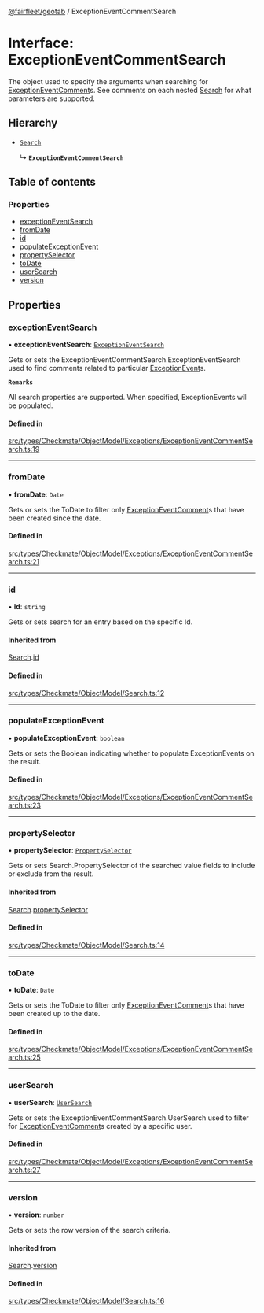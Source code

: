 [@fairfleet/geotab](../README.md) / ExceptionEventCommentSearch

# Interface: ExceptionEventCommentSearch

The object used to specify the arguments when searching for [ExceptionEventComment](ExceptionEventComment.md)s.
 See comments on each nested [Search](Search.md) for what parameters are supported.

## Hierarchy

- [`Search`](Search.md)

  ↳ **`ExceptionEventCommentSearch`**

## Table of contents

### Properties

- [exceptionEventSearch](ExceptionEventCommentSearch.md#exceptioneventsearch)
- [fromDate](ExceptionEventCommentSearch.md#fromdate)
- [id](ExceptionEventCommentSearch.md#id)
- [populateExceptionEvent](ExceptionEventCommentSearch.md#populateexceptionevent)
- [propertySelector](ExceptionEventCommentSearch.md#propertyselector)
- [toDate](ExceptionEventCommentSearch.md#todate)
- [userSearch](ExceptionEventCommentSearch.md#usersearch)
- [version](ExceptionEventCommentSearch.md#version)

## Properties

### exceptionEventSearch

• **exceptionEventSearch**: [`ExceptionEventSearch`](ExceptionEventSearch.md)

Gets or sets the ExceptionEventCommentSearch.ExceptionEventSearch used to find comments related to particular [ExceptionEvent](ExceptionEvent.md)s.

**`Remarks`**

All search properties are supported. When specified, ExceptionEvents will be populated.

#### Defined in

[src/types/Checkmate/ObjectModel/Exceptions/ExceptionEventCommentSearch.ts:19](https://github.com/fairfleet/geotab/blob/b682f10/src/types/Checkmate/ObjectModel/Exceptions/ExceptionEventCommentSearch.ts#L19)

___

### fromDate

• **fromDate**: `Date`

Gets or sets the ToDate to filter only [ExceptionEventComment](ExceptionEventComment.md)s that have been created since the date.

#### Defined in

[src/types/Checkmate/ObjectModel/Exceptions/ExceptionEventCommentSearch.ts:21](https://github.com/fairfleet/geotab/blob/b682f10/src/types/Checkmate/ObjectModel/Exceptions/ExceptionEventCommentSearch.ts#L21)

___

### id

• **id**: `string`

Gets or sets search for an entry based on the specific Id.

#### Inherited from

[Search](Search.md).[id](Search.md#id)

#### Defined in

[src/types/Checkmate/ObjectModel/Search.ts:12](https://github.com/fairfleet/geotab/blob/b682f10/src/types/Checkmate/ObjectModel/Search.ts#L12)

___

### populateExceptionEvent

• **populateExceptionEvent**: `boolean`

Gets or sets the Boolean indicating whether to populate ExceptionEvents on the result.

#### Defined in

[src/types/Checkmate/ObjectModel/Exceptions/ExceptionEventCommentSearch.ts:23](https://github.com/fairfleet/geotab/blob/b682f10/src/types/Checkmate/ObjectModel/Exceptions/ExceptionEventCommentSearch.ts#L23)

___

### propertySelector

• **propertySelector**: [`PropertySelector`](PropertySelector.md)

Gets or sets Search.PropertySelector of the searched value fields to include or exclude from the result.

#### Inherited from

[Search](Search.md).[propertySelector](Search.md#propertyselector)

#### Defined in

[src/types/Checkmate/ObjectModel/Search.ts:14](https://github.com/fairfleet/geotab/blob/b682f10/src/types/Checkmate/ObjectModel/Search.ts#L14)

___

### toDate

• **toDate**: `Date`

Gets or sets the ToDate to filter only [ExceptionEventComment](ExceptionEventComment.md)s that have been created up to the date.

#### Defined in

[src/types/Checkmate/ObjectModel/Exceptions/ExceptionEventCommentSearch.ts:25](https://github.com/fairfleet/geotab/blob/b682f10/src/types/Checkmate/ObjectModel/Exceptions/ExceptionEventCommentSearch.ts#L25)

___

### userSearch

• **userSearch**: [`UserSearch`](UserSearch.md)

Gets or sets the ExceptionEventCommentSearch.UserSearch used to filter for [ExceptionEventComment](ExceptionEventComment.md)s created by a specific user.

#### Defined in

[src/types/Checkmate/ObjectModel/Exceptions/ExceptionEventCommentSearch.ts:27](https://github.com/fairfleet/geotab/blob/b682f10/src/types/Checkmate/ObjectModel/Exceptions/ExceptionEventCommentSearch.ts#L27)

___

### version

• **version**: `number`

Gets or sets the row version of the search criteria.

#### Inherited from

[Search](Search.md).[version](Search.md#version)

#### Defined in

[src/types/Checkmate/ObjectModel/Search.ts:16](https://github.com/fairfleet/geotab/blob/b682f10/src/types/Checkmate/ObjectModel/Search.ts#L16)
